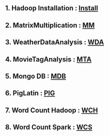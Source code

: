 ## 1. Hadoop Installation : [Install](/Hadoop_install.md)
## 2. MatrixMultiplication : [MM](/MatrixMultiplication.md)
## 3. WeatherDataAnalysis : [WDA](/WeatherDataAnalysis.md)
## 4. MovieTagAnalysis : [MTA](/MovieTagAnalysis.md)
## 5. Mongo DB : [MDB](/MongoDB.md)
## 6. PigLatin : [PIG](/PigLatin.md)
## 7. Word Count Hadoop : [WCH](/WordCount.md)
## 8. Word Count Spark : [WCS](/Spark.md)